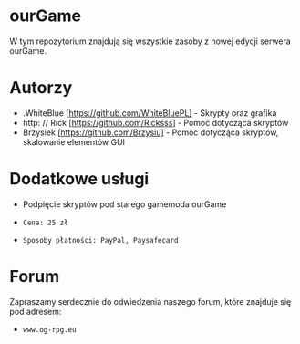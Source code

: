 # ourGame
W tym repozytorium znajdują się wszystkie zasoby z nowej edycji serwera ourGame.

# Autorzy
* .WhiteBlue [https://github.com/WhiteBluePL] - Skrypty oraz grafika
* http: // Rick [https://github.com/Ricksss] - Pomoc dotycząca skryptów
* Brzysiek [https://github.com/Brzysiu] - Pomoc dotycząca skryptów, skalowanie elementów GUI

# Dodatkowe usługi
* Podpięcie skryptów pod starego gamemoda ourGame
*     Cena: 25 zł
*     Sposoby płatności: PayPal, Paysafecard

# Forum
Zapraszamy serdecznie do odwiedzenia naszego forum, które znajduje się pod adresem:
*     www.og-rpg.eu
